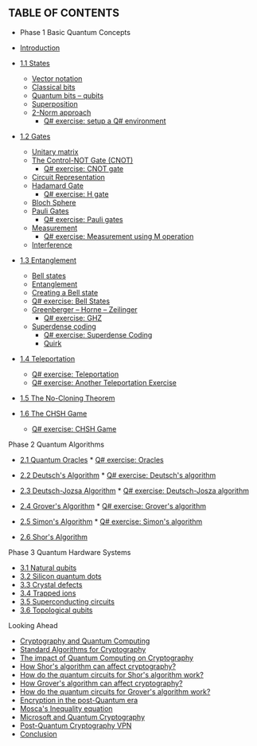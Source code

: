 ## TABLE OF CONTENTS

- Phase 1 Basic Quantum Concepts

* [Introduction](./README.md)

* [1.1 States](./1-Basic_Quantum_Concepts/1-States.ipynb)
    * [Vector notation](./1-Basic_Quantum_Concepts/1-States.ipynb#vectornotation)
    * [Classical bits]()
    * [Quantum bits – qubits]()   
    * [Superposition]()   
    * [2-Norm approach]()
        * [Q# exercise: setup a Q# environment]()

* [1.2 Gates](./1-Basic_Quantum_Concepts/2-Gates.ipynb)
   * [Unitary matrix]()
   * [The Control-NOT Gate (CNOT)]()
       * [Q# exercise: CNOT gate]()
   * [Circuit Representation]()
   * [Hadamard Gate]()
       * [Q# exercise: H gate]()
   * [Bloch Sphere]()
   * [Pauli Gates]()
       * [Q# exercise: Pauli gates]()
   * [Measurement]()
       * [Q# exercise: Measurement using M operation]()
   * [Interference]()

* [1.3 Entanglement](./1-Basic_Quantum_Concepts/3-Entanglement.ipynb)
   * [Bell states]()
   * [Entanglement]()
   * [Creating a Bell state]()
   * [Q# exercise: Bell States]()
   * [Greenberger – Horne – Zeilinger]()
       * [Q# exercise: GHZ]()
   * [Superdense coding]()
       * [Q# exercise: Superdense Coding]()
       * [Quirk]()

* [1.4 Teleportation](./1-Basic_Quantum_Concepts/4-Teleportation.ipynb)
    * [Q# exercise: Teleportation]()
    * [Q# exercise: Another Teleportation Exercise]()

* [1.5 The No-Cloning Theorem](./1-Basic_Quantum_Concepts/5-No-Cloning_Theorem.ipynb)

* [1.6 The CHSH Game](./1-Basic_Quantum_Concepts/6-CHSH_Game.ipynb)
    * [Q# exercise: CHSH Game]()

Phase 2 Quantum Algorithms
* [2.1 Quantum Oracles](./2-Quantum_Algorithms/1-Quantum_Oracles.ipynb)
       * [Q# exercise: Oracles]()

* [2.2 Deutsch's Algorithm](./2-Quantum_Algorithms/2-Deutsch_s_Algorithm.ipynb)
       * [Q# exercise: Deutsch's algorithm]()

* [2.3 Deutsch-Jozsa Algorithm](./2-Quantum_Algorithms/3-Deutsch-Jozsa_Algorithm.ipynb)
       * [Q# exercise: Deutsch-Josza algorithm]()

* [2.4 Grover's Algorithm](./2-Quantum_Algorithms/4-Grover_s_Algorithm.ipynb)
       * [Q# exercise: Grover's algorithm]()

* [2.5 Simon's Algorithm](./2-Quantum_Algorithms/5-Simon_s_Algorithm.ipynb)
       * [Q# exercise: Simon's algorithm]()

* [2.6 Shor's Algorithm](./2-Quantum_Algorithms/6-Shor_s_Algorithm.ipynb)

Phase 3 Quantum Hardware Systems
* [3.1 Natural qubits](./3-Quantum_Hardware_Systems/1-Natural_Qubits.ipynb)
* [3.2 Silicon quantum dots](./3-Quantum_Hardware_Systems/2-Silicon_Quantum_Dots.ipynb)
* [3.3 Crystal defects](./3-Quantum_Hardware_Systems/3-Crystal_Defects.ipynb)
* [3.4 Trapped ions](./3-Quantum_Hardware_Systems/4-Trapped_Ions.ipynb)
* [3.5 Superconducting circuits](./3-Quantum_Hardware_Systems/5-Superconductin_Circuits.ipynb)
* [3.6 Topological qubits](./3-Quantum_Hardware_Systems/6-Topological_Qubits.ipynb)

Looking Ahead
* [Cryptography and Quantum Computing](./LOOKING_AHEAD/1-Cryptography.ipynb)
* [Standard Algorithms for Cryptography]()
* [The impact of Quantum Computing on Cryptography]()
* [How Shor's algorithm can affect cryptography?]()
* [How do the quantum circuits for Shor's algorithm work?]()
* [How Grover's algorithm can affect cryptography?]()
* [How do the quantum circuits for Grover's algorithm work?]()
* [Encryption in the post-Quantum era]()
* [Mosca's Inequality equation]()
* [Microsoft and Quantum Cryptography]()
* [Post-Quantum Cryptography VPN]()
* [Conclusion]()